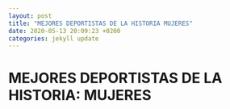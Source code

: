 ```yaml
---
layout: post
title: "MEJORES DEPORTISTAS DE LA HISTORIA MUJERES"
date: 2020-05-13 20:09:23 +0200
categories: jekyll update
---
```


# MEJORES DEPORTISTAS DE LA HISTORIA: MUJERES
